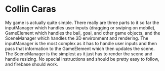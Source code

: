 # Collin Caras
My game is actually quite simple. There really are three parts to it so far the inputManager which handles user inputs (dragging or swiping on mobile), GameElement which handles the ball, goal, and other game objects, and the SceneManager which handles the 3D environment and rendering. The inputManager is the most complex as it has to handle user inputs and then pass that information to the GameElement which then updates the scene. The SceneManager is the simplest as it just has to render the scene and handle resizing. No special instructions and should be pretty easy to follow, and firebase should work. 